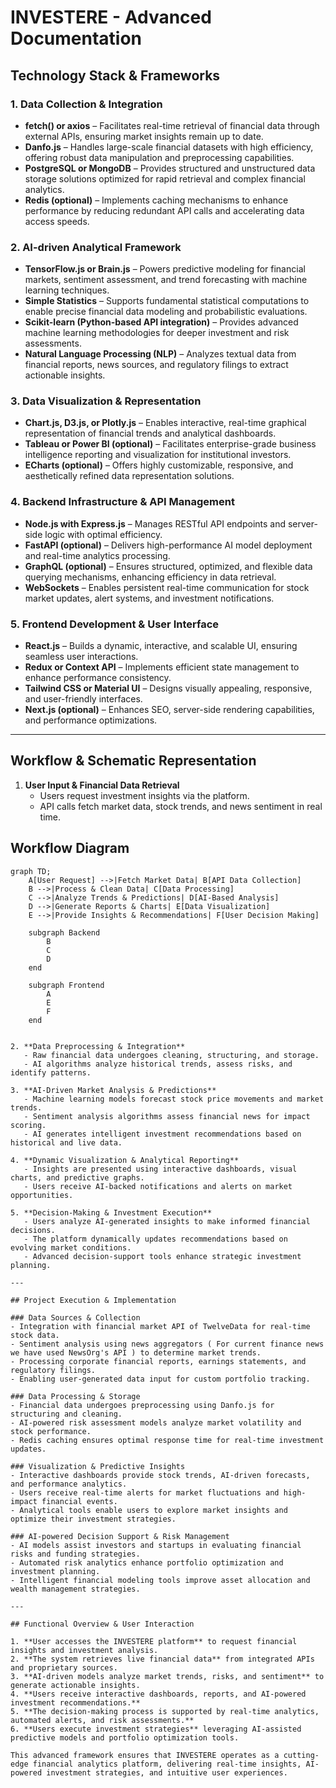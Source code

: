 # INVESTERE - Advanced Documentation

## Technology Stack & Frameworks

### 1. Data Collection & Integration
- **fetch() or axios** – Facilitates real-time retrieval of financial data through external APIs, ensuring market insights remain up to date.
- **Danfo.js** – Handles large-scale financial datasets with high efficiency, offering robust data manipulation and preprocessing capabilities.
- **PostgreSQL or MongoDB** – Provides structured and unstructured data storage solutions optimized for rapid retrieval and complex financial analytics.
- **Redis (optional)** – Implements caching mechanisms to enhance performance by reducing redundant API calls and accelerating data access speeds.

### 2. AI-driven Analytical Framework
- **TensorFlow.js or Brain.js** – Powers predictive modeling for financial markets, sentiment assessment, and trend forecasting with machine learning techniques.
- **Simple Statistics** – Supports fundamental statistical computations to enable precise financial data modeling and probabilistic evaluations.
- **Scikit-learn (Python-based API integration)** – Provides advanced machine learning methodologies for deeper investment and risk assessments.
- **Natural Language Processing (NLP)** – Analyzes textual data from financial reports, news sources, and regulatory filings to extract actionable insights.

### 3. Data Visualization & Representation
- **Chart.js, D3.js, or Plotly.js** – Enables interactive, real-time graphical representation of financial trends and analytical dashboards.
- **Tableau or Power BI (optional)** – Facilitates enterprise-grade business intelligence reporting and visualization for institutional investors.
- **ECharts (optional)** – Offers highly customizable, responsive, and aesthetically refined data representation solutions.

### 4. Backend Infrastructure & API Management
- **Node.js with Express.js** – Manages RESTful API endpoints and server-side logic with optimal efficiency.
- **FastAPI (optional)** – Delivers high-performance AI model deployment and real-time analytics processing.
- **GraphQL (optional)** – Ensures structured, optimized, and flexible data querying mechanisms, enhancing efficiency in data retrieval.
- **WebSockets** – Enables persistent real-time communication for stock market updates, alert systems, and investment notifications.

### 5. Frontend Development & User Interface
- **React.js** – Builds a dynamic, interactive, and scalable UI, ensuring seamless user interactions.
- **Redux or Context API** – Implements efficient state management to enhance performance consistency.
- **Tailwind CSS or Material UI** – Designs visually appealing, responsive, and user-friendly interfaces.
- **Next.js (optional)** – Enhances SEO, server-side rendering capabilities, and performance optimizations.

---

## Workflow & Schematic Representation

1. **User Input & Financial Data Retrieval**
   - Users request investment insights via the platform.
   - API calls fetch market data, stock trends, and news sentiment in real time.

## Workflow Diagram

```mermaid
graph TD;
    A[User Request] -->|Fetch Market Data| B[API Data Collection]
    B -->|Process & Clean Data| C[Data Processing]
    C -->|Analyze Trends & Predictions| D[AI-Based Analysis]
    D -->|Generate Reports & Charts| E[Data Visualization]
    E -->|Provide Insights & Recommendations| F[User Decision Making]
    
    subgraph Backend
        B
        C
        D
    end
    
    subgraph Frontend
        A
        E
        F
    end

   
2. **Data Preprocessing & Integration**
   - Raw financial data undergoes cleaning, structuring, and storage.
   - AI algorithms analyze historical trends, assess risks, and identify patterns.
   
3. **AI-Driven Market Analysis & Predictions**
   - Machine learning models forecast stock price movements and market trends.
   - Sentiment analysis algorithms assess financial news for impact scoring.
   - AI generates intelligent investment recommendations based on historical and live data.
   
4. **Dynamic Visualization & Analytical Reporting**
   - Insights are presented using interactive dashboards, visual charts, and predictive graphs.
   - Users receive AI-backed notifications and alerts on market opportunities.
   
5. **Decision-Making & Investment Execution**
   - Users analyze AI-generated insights to make informed financial decisions.
   - The platform dynamically updates recommendations based on evolving market conditions.
   - Advanced decision-support tools enhance strategic investment planning.

---

## Project Execution & Implementation

### Data Sources & Collection
- Integration with financial market API of TwelveData for real-time stock data.
- Sentiment analysis using news aggregators ( For current finance news we have used NewsOrg's API ) to determine market trends.
- Processing corporate financial reports, earnings statements, and regulatory filings.
- Enabling user-generated data input for custom portfolio tracking.

### Data Processing & Storage
- Financial data undergoes preprocessing using Danfo.js for structuring and cleaning.
- AI-powered risk assessment models analyze market volatility and stock performance.
- Redis caching ensures optimal response time for real-time investment updates.

### Visualization & Predictive Insights
- Interactive dashboards provide stock trends, AI-driven forecasts, and performance analytics.
- Users receive real-time alerts for market fluctuations and high-impact financial events.
- Analytical tools enable users to explore market insights and optimize their investment strategies.

### AI-powered Decision Support & Risk Management
- AI models assist investors and startups in evaluating financial risks and funding strategies.
- Automated risk analytics enhance portfolio optimization and investment planning.
- Intelligent financial modeling tools improve asset allocation and wealth management strategies.

---

## Functional Overview & User Interaction

1. **User accesses the INVESTERE platform** to request financial insights and investment analysis.
2. **The system retrieves live financial data** from integrated APIs and proprietary sources.
3. **AI-driven models analyze market trends, risks, and sentiment** to generate actionable insights.
4. **Users receive interactive dashboards, reports, and AI-powered investment recommendations.**
5. **The decision-making process is supported by real-time analytics, automated alerts, and risk assessments.**
6. **Users execute investment strategies** leveraging AI-assisted predictive models and portfolio optimization tools.

This advanced framework ensures that INVESTERE operates as a cutting-edge financial analytics platform, delivering real-time insights, AI-powered investment strategies, and intuitive user experiences.

